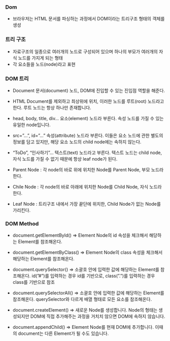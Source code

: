 ### Dom
- 브라우저는 HTML 문서를 파싱하는 과정에서 DOM이라는 트리구조 형태의 객체를 생성

### 트리 구조 
- 자료구조의 일종으로 여러개의 노드로 구성되어 있으며 하나의 부모가 여러개의 자식 노드를 가지게 되는 형태
- 각 요소들을 노드(node)라고 표현

### DOM 트리

- Document
문서(document) 노드, DOM에 진입할 수 있는 진입점 역할을 해준다.

- HTML
Document를 제외하고 최상위에 위치, 이러한 노드를 루트(root) 노드라고 한다. 루트 노드는 항상 하나만 존재합니다.

- head, body, title, div…
요소(element) 노드라 부른다. 속성 노드를 가질 수 있는 유일한 node입니다.

- src=”…”, id=”…”
속성(attribute) 노드라 부른다. 이들은 요소 노드에 관한 별도의 정보를 담고 있지만, 해당 요소 노드의 child node에는 속하지 않는다.

- “ToDo”, “인사하기”…
텍스트(text) 노드라고 부른다. 텍스트 노드는 child node, 자식 노드를 가질 수 없기 때문에 항상 leaf node가 된다.

- Parent Node : 각 node의 바로 위에 위치한 Node를 Parent Node, 부모 노드라 한다.
- Chile Node : 각 node의 바로 아래에 위치한 Node를 Child Node, 자식 노드라 한다.
- Leaf Node : 트리구조 내에서 가장 끝단에 위치한, Child Node가 없는 Node를 가리킨다.

### DOM Method

- document.getElementById()
⇒ Element Node의 id 속성을 체크해서 해당하는 Element를 참조해온다.

- document.getElementByClass()
⇒ Element Node의 class 속성을 체크해서 해당하는 Element를 참조해온다.

- document.querySelector()
⇒ 소괄호 안에 입력한 값에 해당하는 Element를 참조해온다. id(”#”)를 입력하는 경우 id를 기반으로, class(”.”)를 입력하는 경우 class를 기반으로 참조

- document.querySelectorAll()
⇒ 소괄호 안에 입력한 값에 해당하는 Element를 참조해온다. querySelector와 다르게 배열 형태로 모든 요소를 참조해온다.

- document.createElement()
⇒ 새로운 Node를 생성합니다. Node의 형태는 생성되지만 DOM에 직접 추가해주는 과정을 거치치 않으면 DOM에 속하지 않습니다.

- document.appendChild()
⇒ Element Node를 현재 DOM에 추가합니다. 이때의 document는 다른 Element가 될 수도 있습니다.